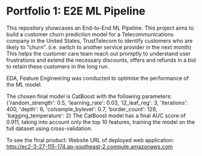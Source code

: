 # Portfolio 1: E2E ML Pipeline

This repository showcases an End-to-End ML Pipeline. This project aims to build a customer churn prediction model for a Telecommunications company in the United States, TrustTelecom to identify customers who are likely to “churn”. (i.e. switch to another service provider in the next month) 
This helps the customer care team reach out promptly to understand user frustrations and extend the necessary discounts, offers and refunds in a bid to retain these customers in the long run.

EDA, Feature Engineering was conducted to optimise the performance of the ML model. 

The chosen final model is CatBoost with the following parameters:
{'random_strength': 0.5, 'learning_rate': 0.03, 'l2_leaf_reg': 3, 'iterations': 400, 'depth': 6, 'colsample_bylevel': 0.7, 'border_count': 128, 'bagging_temperature': 2}
The CatBoost model has a final AUC score of 0.911, taking into account only the top 10 features, training the model on the full dataset using cross-validation.

To see the final product:
Website URL of deployed web application: http://ec2-3-27-115-174.ap-southeast-2.compute.amazonaws.com 
